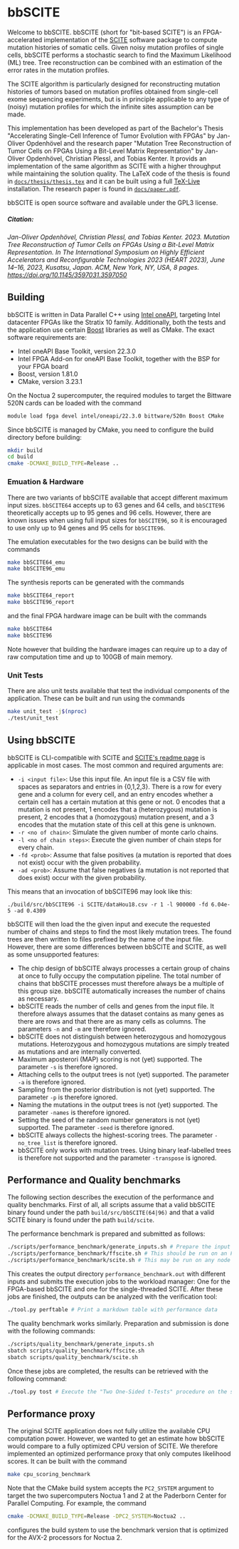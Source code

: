 # bbSCITE

Welcome to bbSCITE. bbSCITE (short for "bit-based SCITE") is an FPGA-accelerated implementation of the [SCITE](https://github.com/cbg-ethz/SCITE) software package to compute mutation histories of somatic cells. Given noisy mutation profiles of single cells, bbSCITE performs a stochastic search to find the Maximum Likelihood (ML) tree. Tree reconstruction can be combined with an estimation of the error rates in the mutation profiles.

The SCITE algorithm is particularly designed for reconstructing mutation histories of tumors based on mutation profiles obtained from single-cell exome sequencing experiments, but is in principle applicable to any type of (noisy) mutation profiles for which the infinite sites assumption can be made.
 
This implementation has been developed as part of the Bachelor's Thesis "Accelerating Single-Cell Inference of Tumor Evolution with FPGAs" by Jan-Oliver Opdenhövel and the research paper "Mutation Tree Reconstruction of Tumor Cells on FPGAs Using a Bit-Level Matrix Representation" by Jan-Oliver Opdenhövel, Christian Plessl, and Tobias Kenter. It provids an implementation of the same algorithm as SCITE with a higher throughput while maintaining the solution quality. The LaTeX code of the thesis is found in [`docs/thesis/thesis.tex`](docs/thesis/thesis.tex) and it can be built using a full [TeX-Live](https://tug.org/texlive/) installation. The research paper is found in [`docs/paper.pdf`](docs/paper.pdf). 

bbSCITE is open source software and available under the GPL3 license.

##### Citation:

_Jan-Oliver Opdenhövel, Christian Plessl, and Tobias Kenter. 2023. Mutation Tree Reconstruction of Tumor Cells on FPGAs Using a Bit-Level Matrix Representation. In The International Symposium on Highly Efficient Accelerators and Reconfigurable Technologies 2023 (HEART 2023), June 14–16, 2023, Kusatsu, Japan. ACM, New York, NY, USA, 8 pages. https://doi.org/10.1145/3597031.3597050_

## Building

bbSCITE is written in Data Parallel C++ using [Intel oneAPI](https://www.intel.com/content/www/us/en/developer/tools/oneapi/overview.html#gs.e40rfk), targeting Intel datacenter FPGAs like the Stratix 10 family. Additionally, both the tests and the application use certain [Boost](https://www.boost.org/) libraries as well as CMake. The exact software requirements are:

* Intel oneAPI Base Toolkit, version 22.3.0
* Intel FPGA Add-on for oneAPI Base Toolkit, together with the BSP for your FPGA board
* Boost, version 1.81.0
* CMake, version 3.23.1

On the Noctua 2 supercomputer, the required modules to target the Bittware 520N cards can be loaded with the command

``` bash
module load fpga devel intel/oneapi/22.3.0 bittware/520n Boost CMake
```

Since bbSCITE is managed by CMake, you need to configure the build directory before building:

``` bash
mkdir build
cd build
cmake -DCMAKE_BUILD_TYPE=Release ..
```

### Emuation & Hardware

There are two variants of bbSCITE available that accept different maximum input sizes. `bbSCITE64` accepts up to 63 genes and 64 cells, and `bbSCITE96` theoretically accepts up to 95 genes and 96 cells. However, there are known issues when using full input sizes for `bbSCITE96`, so it is encouraged to use only up to 94 genes and 95 cells for `bbSCITE96`.

The emulation executables for the two designs can be build with the commands

``` bash
make bbSCITE64_emu
make bbSCITE96_emu
```

The synthesis reports can be generated with the commands

``` bash
make bbSCITE64_report
make bbSCITE96_report
```

and the final FPGA hardware image can be built with the commands

``` bash
make bbSCITE64
make bbSCITE96
```

Note however that building the hardware images can require up to a day of raw computation time and up to 100GB of main memory.

### Unit Tests

There are also unit tests available that test the individual components of the application. These can be built and run using the commands

``` bash
make unit_test -j$(nproc)
./test/unit_test
```

## Using bbSCITE

bbSCITE is CLI-compatible with SCITE and [SCITE's readme page](https://github.com/cbg-ethz/SCITE/blob/master/README.md) is applicable in most cases. The most common and required arguments are:

* `-i <input file>`: Use this input file. An input file is a CSV file with spaces as separators and entries in {0,1,2,3}. There is a row for every gene and a column for every cell, and an entry encodes whether a certain cell has a certain mutation at this gene or not. 0 encodes that a mutation is not present, 1 encodes that a (heterozygous) mutation is present, 2 encodes that a (homozygous) mutation present, and a 3 encodes that the mutation state of this cell at this gene is unknown.
* `-r <no of chain>`: Simulate the given number of monte carlo chains.
* `-l <no of chain steps>`: Execute the given number of chain steps for every chain.
* `-fd <prob>`: Assume that false positives (a mutation is reported that does not exist) occur with the given probability.
* `-ad <prob>`: Assume that false negatives (a mutation is not reported that does exist) occur with the given probability.

This means that an invocation of bbSCITE96 may look like this:

```
./build/src/bbSCITE96 -i SCITE/dataHou18.csv -r 1 -l 900000 -fd 6.04e-5 -ad 0.4309
```

bbSCITE will then load the the given input and execute the requested number of chains and steps to find the most likely mutation trees. The found trees are then written to files prefixed by the name of the input file. However, there are some differences between bbSCITE and SCITE, as well as some unsupported features:

* The chip design of bbSCITE always processes a certain group of chains at once to fully occupy the computation pipeline. The total number of chains that bbSCITE processes must therefore always be a multiple of this group size. bbSCITE automatically increases the number of chains as necessary.
* bbSCITE reads the number of cells and genes from the input file. It therefore always assumes that the dataset contains as many genes as there are rows and that there are as many cells as columns. The parameters `-n` and `-m` are therefore ignored.
* bbSCITE does not distinguish between heterozygous and homozygous mutations. Heterozygous and homozygous mutations are simply treated as mutations and are internally converted.
* Maximum aposterori (MAP) scoring is not (yet) supported. The parameter `-s` is therefore ignored.
* Attaching cells to the output trees is not (yet) supported. The parameter `-a` is therefore ignored.
* Sampling from the posterior distribution is not (yet) supported. The parameter `-p` is therefore ignored.
* Naming the mutations in the output trees is not (yet) supported. The parameter `-names` is therefore ignored.
* Setting the seed of the random number generators is not (yet) supported. The parameter `-seed` is therefore ignored.
* bbSCITE always collects the highest-scoring trees. The parameter `-no_tree_list` is therefore ignored.
* bbSCITE only works with mutation trees. Using binary leaf-labelled trees is therefore not supported and the parameter `-transpose` is ignored.

## Performance and Quality benchmarks

The following section describes the execution of the performance and quality benchmarks. First of all, all scripts assume that a valid bbSCITE binary found under the path `build/src/bbSCITE(64|96)` and that a valid SCITE binary is found under the path `build/scite`.

The performance benchmark is prepared and submitted as follows:
``` bash
./scripts/performance_benchmark/generate_inputs.sh # Prepare the input data, should be run on a login node
./scripts/performance_benchmark/ffscite.sh # This should be run on an FPGA node
./scripts/performance_benchmark/scite.sh # This may be run on any node
```
This creates the output directory `performance_benchmark.out` with different inputs and submits the execution jobs to the workload manager: One for the FPGA-based bbSCITE and one for the single-threaded SCITE. After these jobs are finished, the outputs can be analyzed with the verification tool:
``` bash
./tool.py perftable # Print a markdown table with performance data
```

The quality benchmark works similarly. Preparation and submission is done with the following commands:
``` bash
./scripts/quality_benchmark/generate_inputs.sh
sbatch scripts/quality_benchmark/ffscite.sh
sbatch scripts/quality_benchmark/scite.sh
```
Once these jobs are completed, the results can be retrieved with the following command:
``` bash
./tool.py tost # Execute the "Two One-Sided t-Tests" procedure on the sampled quality data.
```

## Performance proxy

The original SCITE application does not fully utilize the available CPU computation power. However, we wanted to get an estimate how bbSCITE would compare to a fully optimized CPU version of SCITE. We therefore implemented an optimized performance proxy that only computes likelihood scores. It can be built with the command

``` bash
make cpu_scoring_benchmark
```

Note that the CMake build system accepts the `PC2_SYSTEM` argument to target the two supercomputers Noctua 1 and 2 at the Paderborn Center for Parallel Computing. For example, the command 

``` bash
cmake -DCMAKE_BUILD_TYPE=Release -DPC2_SYSTEM=Noctua2 ..
```

configures the build system to use the benchmark version that is optimized for the AVX-2 processors for Noctua 2.